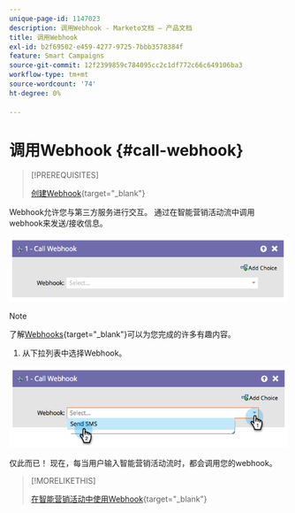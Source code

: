 ```yaml
---
unique-page-id: 1147023
description: 调用Webhook - Marketo文档 — 产品文档
title: 调用Webhook
exl-id: b2f69502-e459-4277-9725-7bbb3578384f
feature: Smart Campaigns
source-git-commit: 12f2399859c784095cc2c1df772c66c649106ba3
workflow-type: tm+mt
source-wordcount: '74'
ht-degree: 0%

---
```


# 调用Webhook {#call-webhook}

>[!PREREQUISITES]
>
>[创建Webhook](/help/marketo/product-docs/administration/additional-integrations/create-a-webhook.md){target="_blank"}

Webhook允许您与第三方服务进行交互。 通过在智能营销活动流中调用webhook来发送/接收信息。

![](assets/call-webhook-1.png)

>[!NOTE]
>
>了解[Webhooks](https://experienceleague.adobe.com/zh-hans/docs/marketo-developer/marketo/webhooks/webhooks){target="_blank"}可以为您完成的许多有趣内容。

1. 从下拉列表中选择Webhook。

![](assets/call-webhook-2.png)

仅此而已！ 现在，每当用户输入智能营销活动流时，都会调用您的webhook。

>[!MORELIKETHIS]
>
>[在智能营销活动中使用Webhook](/help/marketo/product-docs/core-marketo-concepts/smart-campaigns/flow-actions/use-a-webhook-in-a-smart-campaign.md){target="_blank"}
